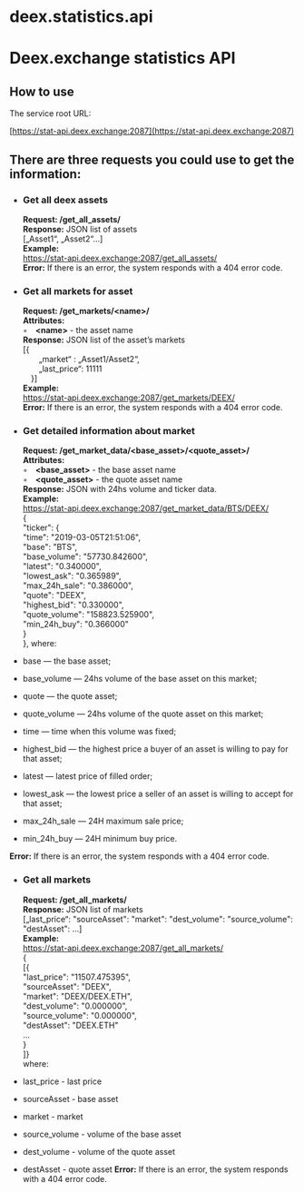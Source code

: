 # deex.statistics.api
Deex.exchange statistics API
============================

How to use
----------

The service root URL:

[https://stat-api.deex.exchange:2087](https://stat-api.deex.exchange:2087)

There are three requests you could use to get the information:
--------------------------------------------------------------

-   ### Get all deex assets

    **Request: /get\_all\_assets/** \
    **Response:** JSON list of assets \
    [„Asset1“, „Asset2“…] \
    **Example:** \
    https://stat-api.deex.exchange:2087/get_all_assets/ \
    **Error:** If there is an error, the system responds with a 404 error code.

-   ### Get all markets for asset

    **Request: /get\_markets/\<name\>/** \
    **Attributes:** \
    ◦ **\<name\>** - the asset name \
    **Response:** JSON list of the asset’s markets \
    [{ \
      „market“ : „Asset1/Asset2“, \
      „last\_price“: 11111 \
     }] \
    **Example:** \
    https://stat-api.deex.exchange:2087/get_markets/DEEX/ \
    **Error:** If there is an error, the system responds with a 404 error code.

-   ### Get detailed information about market

    **Request: /get\_market\_data/\<base\_asset\>/\<quote\_asset\>/** \
    **Attributes:** \
    ◦ **\<base\_asset\>** - the base asset name \
    ◦ **\<quote\_asset\>** - the quote asset name \
    **Response:** JSON with 24hs volume and ticker data. \
    **Example:** \
    https://stat-api.deex.exchange:2087/get_market_data/BTS/DEEX/ \
    { \
	"ticker": { \
	"time": "2019-03-05T21:51:06", \
	"base": "BTS", \
	"base_volume": "57730.842600", \
	"latest": "0.340000", \
	"lowest_ask": "0.365989", \
	"max_24h_sale": "0.386000", \
	"quote": "DEEX", \
	"highest_bid": "0.330000", \
	"quote_volume": "158823.525900", \
	"min_24h_buy": "0.366000" \
	} \
	}, where:

-   base — the base asset;
-   base\_volume — 24hs volume of the base asset on this market;
-   quote — the quote asset;
-   quote\_volume — 24hs volume of the quote asset on this market;
-   time — time when this volume was fixed;
-   highest\_bid — the highest price a buyer of an asset is willing to pay for that asset;
-   latest — latest price of filled order;
-   lowest\_ask — the lowest price a seller of an asset is willing to accept for that asset;
-   max_24h_sale — 24H maximum sale price;
-   min_24h_buy — 24H minimum buy price.

**Error:** If there is an error, the system responds with a 404 error code.

-   ### Get all markets

    **Request: /get\_all\_markets/** \
    **Response:** JSON list of markets \
    [„last_price“: "sourceAsset": "market": "dest_volume": "source_volume": "destAsset": …] \
    **Example:** \
    https://stat-api.deex.exchange:2087/get_all_markets/ \
    { \
    [{ \
    "last_price": "11507.475395", \
    "sourceAsset": "DEEX", \
    "market": "DEEX/DEEX.ETH", \
    "dest_volume": "0.000000", \
    "source_volume": "0.000000", \
    "destAsset": "DEEX.ETH" \
    ... \
    } \
    ]} \
    where:
-  last\_price - last price
-  sourceAsset - base asset
-  market - market
-  source\_volume - volume of the base asset
-  dest\_volume - volume of the quote asset
-  destAsset - quote asset
    **Error:** If there is an error, the system responds with a 404 error code.
